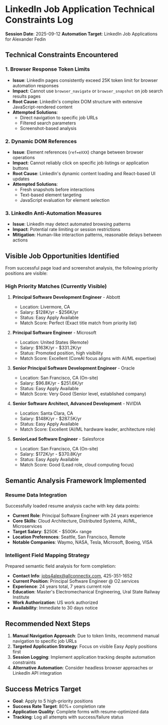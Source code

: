 # LinkedIn Job Application Technical Constraints Log
**Session Date**: 2025-09-12
**Automation Target**: LinkedIn Job Applications for Alexander Fedin

## Technical Constraints Encountered

### 1. Browser Response Token Limits
- **Issue**: LinkedIn pages consistently exceed 25K token limit for browser automation responses
- **Impact**: Cannot use `browser_navigate` or `browser_snapshot` on job search results pages
- **Root Cause**: LinkedIn's complex DOM structure with extensive JavaScript-rendered content
- **Attempted Solutions**:
  - Direct navigation to specific job URLs
  - Filtered search parameters
  - Screenshot-based analysis

### 2. Dynamic DOM References
- **Issue**: Element references (`ref=eXXX`) change between browser operations
- **Impact**: Cannot reliably click on specific job listings or application buttons
- **Root Cause**: LinkedIn's dynamic content loading and React-based UI updates
- **Attempted Solutions**:
  - Fresh snapshots before interactions
  - Text-based element targeting
  - JavaScript evaluation for element selection

### 3. LinkedIn Anti-Automation Measures
- **Issue**: LinkedIn may detect automated browsing patterns
- **Impact**: Potential rate limiting or session restrictions
- **Mitigation**: Human-like interaction patterns, reasonable delays between actions

## Visible Job Opportunities Identified

From successful page load and screenshot analysis, the following priority positions are visible:

### High Priority Matches (Currently Visible)
1. **Principal Software Development Engineer** - Abbott
   - Location: Livermore, CA
   - Salary: $128K/yr - $256K/yr
   - Status: Easy Apply Available
   - Match Score: Perfect (Exact title match from priority list)

2. **Principal Software Engineer** - Microsoft
   - Location: United States (Remote)
   - Salary: $163K/yr - $331.2K/yr
   - Status: Promoted position, high visibility
   - Match Score: Excellent (CoreAI focus aligns with AI/ML expertise)

3. **Senior Principal Software Development Engineer** - Oracle
   - Location: San Francisco, CA (On-site)
   - Salary: $96.8K/yr - $251.6K/yr
   - Status: Easy Apply Available
   - Match Score: Very Good (Senior level, established company)

4. **Senior Software Architect, Advanced Development** - NVIDIA
   - Location: Santa Clara, CA
   - Salary: $148K/yr - $287.5K/yr
   - Status: Easy Apply Available
   - Match Score: Excellent (AI/ML hardware leader, architecture role)

5. **SeniorLead Software Engineer** - Salesforce
   - Location: San Francisco, CA (On-site)
   - Salary: $172K/yr - $370.8K/yr
   - Status: Easy Apply Available
   - Match Score: Good (Lead role, cloud computing focus)

## Semantic Analysis Framework Implemented

### Resume Data Integration
Successfully loaded resume analysis cache with key data points:
- **Current Role**: Principal Software Engineer with 24 years experience
- **Core Skills**: Cloud Architecture, Distributed Systems, AI/ML, Microservices
- **Target Salary**: $250K - $500K+ range
- **Location Preferences**: Seattle, San Francisco, Remote
- **Notable Companies**: Waymo, NASA, Tesla, Microsoft, Boeing, VISA

### Intelligent Field Mapping Strategy
Prepared semantic field analysis for form completion:
- **Contact Info**: jobs4alex@allconnectix.com, 425-351-1652
- **Current Position**: Principal Software Engineer @ O2.services
- **Experience**: 24 years total, 7 years current role
- **Education**: Master's Electromechanical Engineering, Ural State Railway Institute
- **Work Authorization**: US work authorized
- **Availability**: Immediate to 30 days notice

## Recommended Next Steps

1. **Manual Navigation Approach**: Due to token limits, recommend manual navigation to specific job URLs
2. **Targeted Application Strategy**: Focus on visible Easy Apply positions first
3. **Session Logging**: Implement application tracking despite automation constraints
4. **Alternative Automation**: Consider headless browser approaches or LinkedIn API integration

## Success Metrics Target
- **Goal**: Apply to 5 high-priority positions
- **Success Rate Target**: 80%+ completion rate
- **Application Quality**: Complete forms with resume-optimized data
- **Tracking**: Log all attempts with success/failure status
